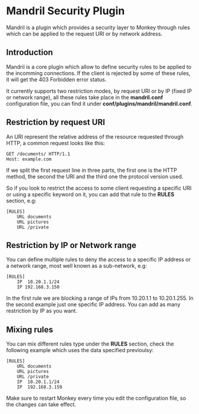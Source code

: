 # Mandril Security Plugin

Mandril is a plugin which provides a security layer to Monkey through rules which can be applied to the request URI or by network address.

## Introduction

Mandril is a core plugin which allow to define security rules to be applied to the incomming connections. If the client is rejected by some of these rules, it will get the 403 Forbidden error status.

It currently supports two restriction modes, by request URI or by IP (fixed IP or network range), all these rules take place in the __mandril.conf__ configuration file, you can find it under __conf/plugins/mandril/mandril.conf__.

## Restriction by request URI

An URI represent the relative address of the resource requested through HTTP, a common request looks like this:

```
GET /documents/ HTTP/1.1
Host: example.com
```

If we split the first request line in three parts, the first one is the HTTP method, the second the URI and the third one the protocol version used.

So if you look to restrict the access to some client requesting a specific URI or using a specific keyword on it, you can add that rule to the __RULES__ section, e.g:

```
[RULES]
    URL documents
    URL pictures
    URL /private
```

## Restriction by IP or Network range

You can define multiple rules to deny the access to a specific IP address or a network range, most well known as a sub-network, e.g:

```
[RULES]
    IP  10.20.1.1/24
    IP 192.168.3.150
```

In the first rule we are blocking a range of IPs from 10.20.1.1 to 10.20.1.255. In the second example just one specific IP address. You can add as many restriction by IP as you want.

## Mixing rules

You can mix different rules type under the __RULES__ section, check the following example which uses the data specified previoulsy:

```
[RULES]
    URL documents
    URL pictures
    URL /private
    IP  10.20.1.1/24
    IP  192.168.3.150
```

Make sure to restart Monkey every time you edit the configuration file, so the changes can take effect.
